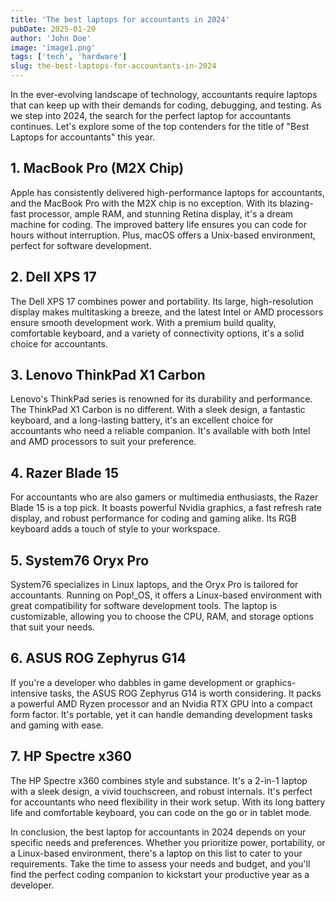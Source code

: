 ```yaml
---
title: 'The best laptops for accountants in 2024'
pubDate: 2025-01-20
author: 'John Doe'
image: 'image1.png'
tags: ['tech', 'hardware']
slug: the-best-laptops-for-accountants-in-2024
---
```


In the ever-evolving landscape of technology, accountants require laptops that can keep up with their demands for coding, debugging, and testing. As we step into 2024, the search for the perfect laptop for accountants continues. Let's explore some of the top contenders for the title of "Best Laptops for accountants" this year.

## 1. MacBook Pro (M2X Chip)

Apple has consistently delivered high-performance laptops for accountants, and the MacBook Pro with the M2X chip is no exception. With its blazing-fast processor, ample RAM, and stunning Retina display, it's a dream machine for coding. The improved battery life ensures you can code for hours without interruption. Plus, macOS offers a Unix-based environment, perfect for software development.

## 2. Dell XPS 17

The Dell XPS 17 combines power and portability. Its large, high-resolution display makes multitasking a breeze, and the latest Intel or AMD processors ensure smooth development work. With a premium build quality, comfortable keyboard, and a variety of connectivity options, it's a solid choice for accountants.

## 3. Lenovo ThinkPad X1 Carbon

Lenovo's ThinkPad series is renowned for its durability and performance. The ThinkPad X1 Carbon is no different. With a sleek design, a fantastic keyboard, and a long-lasting battery, it's an excellent choice for accountants who need a reliable companion. It's available with both Intel and AMD processors to suit your preference.

## 4. Razer Blade 15

For accountants who are also gamers or multimedia enthusiasts, the Razer Blade 15 is a top pick. It boasts powerful Nvidia graphics, a fast refresh rate display, and robust performance for coding and gaming alike. Its RGB keyboard adds a touch of style to your workspace.

## 5. System76 Oryx Pro

System76 specializes in Linux laptops, and the Oryx Pro is tailored for accountants. Running on Pop!\_OS, it offers a Linux-based environment with great compatibility for software development tools. The laptop is customizable, allowing you to choose the CPU, RAM, and storage options that suit your needs.

## 6. ASUS ROG Zephyrus G14

If you're a developer who dabbles in game development or graphics-intensive tasks, the ASUS ROG Zephyrus G14 is worth considering. It packs a powerful AMD Ryzen processor and an Nvidia RTX GPU into a compact form factor. It's portable, yet it can handle demanding development tasks and gaming with ease.

## 7. HP Spectre x360

The HP Spectre x360 combines style and substance. It's a 2-in-1 laptop with a sleek design, a vivid touchscreen, and robust internals. It's perfect for accountants who need flexibility in their work setup. With its long battery life and comfortable keyboard, you can code on the go or in tablet mode.

In conclusion, the best laptop for accountants in 2024 depends on your specific needs and preferences. Whether you prioritize power, portability, or a Linux-based environment, there's a laptop on this list to cater to your requirements. Take the time to assess your needs and budget, and you'll find the perfect coding companion to kickstart your productive year as a developer.

